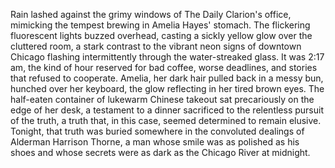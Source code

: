 Rain lashed against the grimy windows of The Daily Clarion's office, mimicking the tempest brewing in Amelia Hayes' stomach.  The flickering fluorescent lights buzzed overhead, casting a sickly yellow glow over the cluttered room, a stark contrast to the vibrant neon signs of downtown Chicago flashing intermittently through the water-streaked glass.  It was 2:17 am, the kind of hour reserved for bad coffee, worse deadlines, and stories that refused to cooperate.  Amelia, her dark hair pulled back in a messy bun, hunched over her keyboard, the glow reflecting in her tired brown eyes.  The half-eaten container of lukewarm Chinese takeout sat precariously on the edge of her desk, a testament to a dinner sacrificed to the relentless pursuit of the truth, a truth that, in this case, seemed determined to remain elusive. Tonight, that truth was buried somewhere in the convoluted dealings of Alderman Harrison Thorne, a man whose smile was as polished as his shoes and whose secrets were as dark as the Chicago River at midnight.
